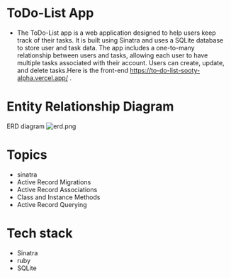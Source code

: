 # ToDo-List App
- The ToDo-List app is a web application designed to help users keep track of their tasks. It is built using Sinatra and uses a SQLite database to store user and task data. The app includes a one-to-many relationship between users and tasks, allowing each user to have multiple tasks associated with their account. Users can create, update, and delete tasks.Here is the front-end https://to-do-list-sooty-alpha.vercel.app/ .

# Entity Relationship Diagram
ERD diagram
![erd.png](https://github.com/RemmyKyalo/phase-3-project-backend/blob/main/erd.png)

# Topics
- sinatra
- Active Record Migrations
- Active Record Associations
- Class and Instance Methods
- Active Record Querying

# Tech stack
- Sinatra
- ruby
- SQLite


